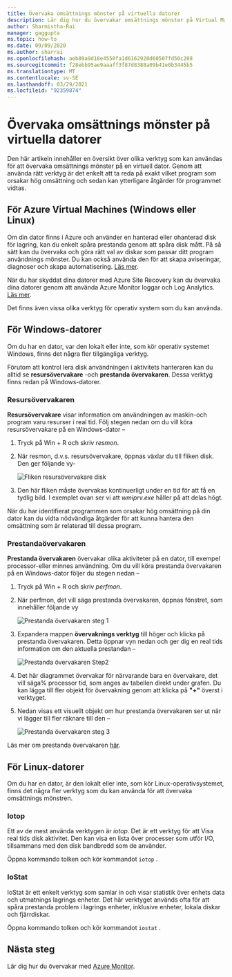 ```yaml
---
title: Övervaka omsättnings mönster på virtuella datorer
description: Lär dig hur du övervakar omsättnings mönster på Virtual Machines som skyddas med Azure Site Recovery
author: Sharmistha-Rai
manager: gaggupta
ms.topic: how-to
ms.date: 09/09/2020
ms.author: sharrai
ms.openlocfilehash: aeb89a9d18e4550fa1d6162920d60507fd50c208
ms.sourcegitcommit: f28ebb95ae9aaaff3f87d8388a09b41e0b3445b5
ms.translationtype: MT
ms.contentlocale: sv-SE
ms.lasthandoff: 03/29/2021
ms.locfileid: "92359874"
---
```

# <a name="monitoring-churn-patterns-on-virtual-machines"></a>Övervaka omsättnings mönster på virtuella datorer

Den här artikeln innehåller en översikt över olika verktyg som kan användas för att övervaka omsättnings mönster på en virtuell dator. Genom att använda rätt verktyg är det enkelt att ta reda på exakt vilket program som orsakar hög omsättning och sedan kan ytterligare åtgärder för programmet vidtas.

## <a name="for-azure-virtual-machines-windows-or-linux"></a>För Azure Virtual Machines (Windows eller Linux)

Om din dator finns i Azure och använder en hanterad eller ohanterad disk för lagring, kan du enkelt spåra prestanda genom att spåra disk mått. På så sätt kan du övervaka och göra rätt val av diskar som passar ditt program användnings mönster. Du kan också använda den för att skapa aviseringar, diagnoser och skapa automatisering. [Läs mer](https://azure.microsoft.com/blog/per-disk-metrics-managed-disks/).

När du har skyddat dina datorer med Azure Site Recovery kan du övervaka dina datorer genom att använda Azure Monitor loggar och Log Analytics. [Läs mer](./monitor-log-analytics.md).

Det finns även vissa olika verktyg för operativ system som du kan använda.

## <a name="for-windows-machines"></a>För Windows-datorer

Om du har en dator, var den lokalt eller inte, som kör operativ systemet Windows, finns det några fler tillgängliga verktyg.

Förutom att kontrol lera disk användningen i aktivitets hanteraren kan du alltid se **resursövervakare** -och **prestanda övervakaren**. Dessa verktyg finns redan på Windows-datorer.

### <a name="resource-monitor"></a>Resursövervakaren

**Resursövervakare** visar information om användningen av maskin-och program varu resurser i real tid. Följ stegen nedan om du vill köra resursövervakare på en Windows-dator –

1. Tryck på Win + R och skriv _resmon_.
1. När resmon, d.v.s. resursövervakare, öppnas växlar du till fliken disk. Den ger följande vy-

    ![Fliken resursövervakare disk](./media/monitoring-high-churn/resmon-disk-tab.png)

1. Den här fliken måste övervakas kontinuerligt under en tid för att få en tydlig bild. I exemplet ovan ser vi att _wmiprv.exe_ håller på att delas högt.

När du har identifierat programmen som orsakar hög omsättning på din dator kan du vidta nödvändiga åtgärder för att kunna hantera den omsättning som är relaterad till dessa program.

### <a name="performance-monitor"></a>Prestandaövervakaren

**Prestanda övervakaren** övervakar olika aktiviteter på en dator, till exempel processor-eller minnes användning. Om du vill köra prestanda övervakaren på en Windows-dator följer du stegen nedan –

1. Tryck på Win + R och skriv _perfmon_.
1. När perfmon, det vill säga prestanda övervakaren, öppnas fönstret, som innehåller följande vy

    ![Prestanda övervakaren steg 1](./media/monitoring-high-churn/perfmon-step1.png)

1. Expandera mappen **övervaknings verktyg** till höger och klicka på prestanda övervakaren. Detta öppnar vyn nedan och ger dig en real tids information om den aktuella prestandan –

    ![Prestanda övervakaren Step2](./media/monitoring-high-churn/perfmon-step1.png)

1. Det här diagrammet övervakar för närvarande bara en övervakare, det vill säga% processor tid, som anges av tabellen direkt under grafen. Du kan lägga till fler objekt för övervakning genom att klicka på **"+"** överst i verktyget.
1. Nedan visas ett visuellt objekt om hur prestanda övervakaren ser ut när vi lägger till fler räknare till den –

    ![Prestanda övervakaren steg 3](./media/monitoring-high-churn/perfmon-step3.png)

Läs mer om prestanda övervakaren [här](/dynamics365/business-central/dev-itpro/administration/monitor-use-performance-monitor-collect-event-trace-data).

## <a name="for-linux-machines"></a>För Linux-datorer

Om du har en dator, är den lokalt eller inte, som kör Linux-operativsystemet, finns det några fler verktyg som du kan använda för att övervaka omsättnings mönstren.

### <a name="iotop"></a>Iotop

Ett av de mest använda verktygen är _iotop_. Det är ett verktyg för att Visa real tids disk aktivitet. Den kan visa en lista över processer som utför I/O, tillsammans med den disk bandbredd som de använder.

Öppna kommando tolken och kör kommandot `iotop` .

### <a name="iostat"></a>IoStat

IoStat är ett enkelt verktyg som samlar in och visar statistik över enhets data och utmatnings lagrings enheter. Det här verktyget används ofta för att spåra prestanda problem i lagrings enheter, inklusive enheter, lokala diskar och fjärrdiskar.

Öppna kommando tolken och kör kommandot `iostat` .

## <a name="next-steps"></a>Nästa steg

Lär dig hur du övervakar med [Azure Monitor](monitor-log-analytics.md).